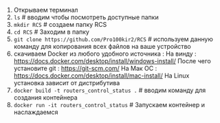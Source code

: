 1) Открываем терминал
2) `ls` #  вводим чтобы посмотреть доступные папки
3) `mkdir RCS` # создаем папку RCS
4) `cd RCS` # Заходим в папку
5) `git clone https://github.com/Pro100kir2/RCS` # используем данную команду для копирования всех файлов на ваше устройство
6) скачиваем Docker из любого удобного источника : 
 На винду : https://docs.docker.com/desktop/install/windows-install/
 После чего установите git : https://git-scm.com/
 На Мак ОС : https://docs.docker.com/desktop/install/mac-install/
 На Linux установка зависит от дистрибутива 
7) `docker build -t routers_control_status .` # вводим команду для создания контейнера 
8) `docker run -it routers_control_status`   # Запускаем контейнер и наслаждаемся 

